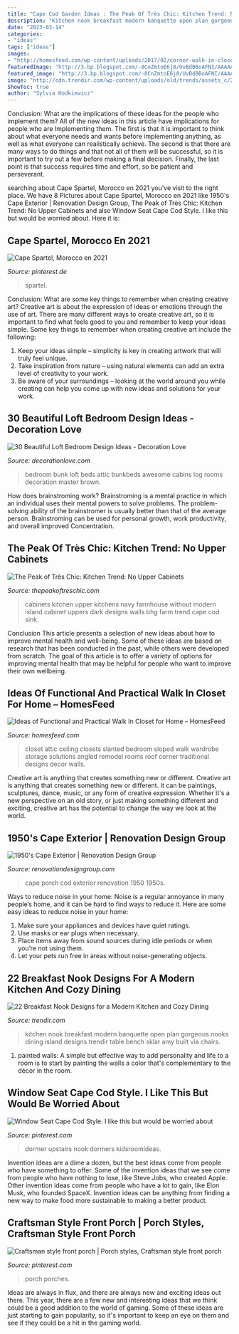 ```yaml
---
title: "Cape Cod Garden Ideas : The Peak Of Très Chic: Kitchen Trend: No Upper Cabinets"
description: "Kitchen nook breakfast modern banquette open plan gorgeous nooks dining island designs trendir table bench sklar amy built via chairs"
date: "2023-03-14"
categories:
- "ideas"
tags: ["ideas"]
images:
- "http://homesfeed.com/wp-content/uploads/2017/02/corner-walk-in-closet-idea-chrome-hang-sections-vertical-basket-arrangement-for-storage.jpg"
featuredImage: "http://3.bp.blogspot.com/-8CnZmtoE6j8/UvBdBBoAFNI/AAAAAAAAR_E/gjdrK22wXjE/s1600/no+uppers3.jpg"
featured_image: "http://3.bp.blogspot.com/-8CnZmtoE6j8/UvBdBBoAFNI/AAAAAAAAR_E/gjdrK22wXjE/s1600/no+uppers3.jpg"
image: "http://cdn.trendir.com/wp-content/uploads/old/trends/assets_c/2016/02/modern-kitchen-with-breakfast-banquette-nook-amy-sklar-2-thumb-630xauto-62892.jpg"
ShowToc: true
author: "Sylvia Hodkiewicz"
---
```



Conclusion: What are the implications of these ideas for the people who implement them?
All of the new ideas in this article have implications for people who are Implementing them. The first is that it is important to think about what everyone needs and wants before implementing anything, as well as what everyone can realistically achieve. The second is that there are many ways to do things and that not all of them will be successful, so it is important to try out a few before making a final decision. Finally, the last point is that success requires time and effort, so be patient and perseverant.

	

		
searching about Cape Spartel, Morocco en 2021 you've visit to the right place. We have 8 Pictures about Cape Spartel, Morocco en 2021 like 1950&#039;s Cape Exterior | Renovation Design Group, The Peak of Très Chic: Kitchen Trend: No Upper Cabinets and also Window Seat Cape Cod Style. I like this but would be worried about. Here it is:
		
    
## Cape Spartel, Morocco En 2021

<img loading=lazy src="https://i.pinimg.com/736x/3f/86/66/3f8666cd7ba9e3448b1009dac5cd23ef.jpg" onerror="this.onerror=null;this.src='https://tse3.mm.bing.net/th?id=OIP.CIYNvzXRakEcIycgzJOY5QHaEK&amp;pid=15.1';" alt="Cape Spartel, Morocco en 2021">

_Source: pinterest.de_

>spartel. 

	

Conclusion: What are some key things to remember when creating creative art?
Creative art is about the expression of ideas or emotions through the use of art. There are many different ways to create creative art, so it is important to find what feels good to you and remember to keep your ideas simple. Some key things to remember when creating creative art include the following:
1. Keep your ideas simple – simplicity is key in creating artwork that will truly feel unique.
2. Take inspiration from nature – using natural elements can add an extra level of creativity to your work.
3. Be aware of your surroundings – looking at the world around you while creating can help you come up with new ideas and solutions for your work.

    
## 30 Beautiful Loft Bedroom Design Ideas - Decoration Love

<img loading=lazy src="http://www.decorationlove.com/wp-content/uploads/2016/07/Attic-Bedroom-Bunk-Beds.jpg" onerror="this.onerror=null;this.src='https://tse3.mm.bing.net/th?id=OIP.3gTx7hOkpP1OfUEpyquHgwHaJ3&amp;pid=15.1';" alt="30 Beautiful Loft Bedroom Design Ideas - Decoration Love">

_Source: decorationlove.com_

>bedroom bunk loft beds attic bunkbeds awesome cabins log rooms decoration master brown. 

	

How does brainstroming work?
Brainstroming is a mental practice in which an individual uses their mental powers to solve problems. The problem-solving ability of the brainstromer is usually better than that of the average person. Brainstroming can be used for personal growth, work productivity, and overall improved Concentration.

    
## The Peak Of Très Chic: Kitchen Trend: No Upper Cabinets

<img loading=lazy src="http://3.bp.blogspot.com/-8CnZmtoE6j8/UvBdBBoAFNI/AAAAAAAAR_E/gjdrK22wXjE/s1600/no+uppers3.jpg" onerror="this.onerror=null;this.src='https://tse1.mm.bing.net/th?id=OIP.K72g-4tM675LiYG1h-l35QHaJ3&amp;pid=15.1';" alt="The Peak of Très Chic: Kitchen Trend: No Upper Cabinets">

_Source: thepeakoftreschic.com_

>cabinets kitchen upper kitchens navy farmhouse without modern island cabinet uppers dark designs walls bhg farm trend cape cod sink. 

	

Conclusion
This article presents a selection of new ideas about how to improve mental health and well-being. Some of these ideas are based on research that has been conducted in the past, while others were developed from scratch. The goal of this article is to offer a variety of options for improving mental health that may be helpful for people who want to improve their own wellbeing.

    
## Ideas Of Functional And Practical Walk In Closet For Home – HomesFeed

<img loading=lazy src="http://homesfeed.com/wp-content/uploads/2017/02/corner-walk-in-closet-idea-chrome-hang-sections-vertical-basket-arrangement-for-storage.jpg" onerror="this.onerror=null;this.src='https://tse3.mm.bing.net/th?id=OIP.L4KMIHWxnqSyCNUFT2kwGAHaJ4&amp;pid=15.1';" alt="Ideas of Functional and Practical Walk In Closet for Home – HomesFeed">

_Source: homesfeed.com_

>closet attic ceiling closets slanted bedroom sloped walk wardrobe storage solutions angled remodel rooms roof corner traditional designs decor walls. 

	

Creative art is anything that creates something new or different.
Creative art is anything that creates something new or different. It can be paintings, sculptures, dance, music, or any form of creative expression. Whether it's a new perspective on an old story, or just making something different and exciting, creative art has the potential to change the way we look at the world.

    
## 1950&#039;s Cape Exterior | Renovation Design Group

<img loading=lazy src="https://renovationdesigngroup.com/wp-content/uploads/704_After_Front-Porch-Addition_Front-Porch-Construction-Plans_Cape-Cod-Renovation-Ideas-resized.jpg" onerror="this.onerror=null;this.src='https://tse1.mm.bing.net/th?id=OIP.sJ1j88Bdj1Vq98po3wjrFgHaLH&amp;pid=15.1';" alt="1950&#039;s Cape Exterior | Renovation Design Group">

_Source: renovationdesigngroup.com_

>cape porch cod exterior renovation 1950 1950s. 

	

Ways to reduce noise in your home:
Noise is a regular annoyance in many people’s home, and it can be hard to find ways to reduce it. Here are some easy ideas to reduce noise in your home:
1. Make sure your appliances and devices have quiet ratings.
2. Use masks or ear plugs when necessary.
3. Place items away from sound sources during idle periods or when you’re not using them.
4. Let your pets run free in areas without noise-generating objects.

    
## 22 Breakfast Nook Designs For A Modern Kitchen And Cozy Dining

<img loading=lazy src="http://cdn.trendir.com/wp-content/uploads/old/trends/assets_c/2016/02/modern-kitchen-with-breakfast-banquette-nook-amy-sklar-2-thumb-630xauto-62892.jpg" onerror="this.onerror=null;this.src='https://tse4.mm.bing.net/th?id=OIP.rxeU2l6Ctksn-h3NM9hv0wAAAA&amp;pid=15.1';" alt="22 Breakfast Nook Designs for a Modern Kitchen and Cozy Dining">

_Source: trendir.com_

>kitchen nook breakfast modern banquette open plan gorgeous nooks dining island designs trendir table bench sklar amy built via chairs. 

	

1. painted walls: A simple but effective way to add personality and life to a room is to start by painting the walls a color that's complementary to the décor in the room.

    
## Window Seat Cape Cod Style. I Like This But Would Be Worried About

<img loading=lazy src="https://i.pinimg.com/736x/79/cd/70/79cd70e50e10e1c8706ebf26b3db9da0.jpg" onerror="this.onerror=null;this.src='https://tse1.mm.bing.net/th?id=OIP.zGGR_UcVUsLU0kUioVgVuwHaJ3&amp;pid=15.1';" alt="Window Seat Cape Cod Style. I like this but would be worried about">

_Source: pinterest.com_

>dormer upstairs nook dormers kidsroomideas. 

	

Invention ideas are a dime a dozen, but the best ideas come from people who have something to offer. Some of the invention ideas that we see come from people who have nothing to lose, like Steve Jobs, who created Apple. Other invention ideas come from people who have a lot to gain, like Elon Musk, who founded SpaceX. Invention ideas can be anything from finding a new way to make food more sustainable to making a better product.

    
## Craftsman Style Front Porch | Porch Styles, Craftsman Style Front Porch

<img loading=lazy src="https://i.pinimg.com/originals/b0/e3/7b/b0e37b2bbc1f0c9f14401970cf7b7a0f.jpg" onerror="this.onerror=null;this.src='https://tse3.mm.bing.net/th?id=OIP.T6PpUx1eg1ronOEd4bM_hwHaJ4&amp;pid=15.1';" alt="Craftsman style front porch | Porch styles, Craftsman style front porch">

_Source: pinterest.com_

>porch porches. 

	

Ideas are always in flux, and there are always new and exciting ideas out there. This year, there are a few new and interesting ideas that we think could be a good addition to the world of gaming. Some of these ideas are just starting to gain popularity, so it's important to keep an eye on them and see if they could be a hit in the gaming world.

